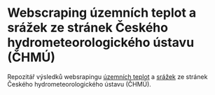 # Webscraping územních teplot a srážek ze stránek Českého hydrometeorologického ústavu (ČHMÚ)
Repozitář výsledků websrapingu [územních teplot](http://portal.chmi.cz/historicka-data/pocasi/uzemni-teploty) a [srážek](http://portal.chmi.cz/historicka-data/pocasi/uzemni-srazky) ze stránek Českého hydrometeorologického ústavu (ČHMÚ).
